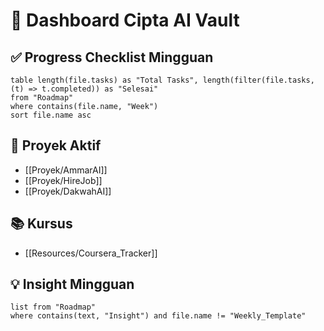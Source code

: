 # 🧭 Dashboard Cipta AI Vault

## ✅ Progress Checklist Mingguan


```dataview
table length(file.tasks) as "Total Tasks", length(filter(file.tasks, (t) => t.completed)) as "Selesai"
from "Roadmap"
where contains(file.name, "Week")
sort file.name asc
```


## 🔧 Proyek Aktif
- [[Proyek/AmmarAI]]
- [[Proyek/HireJob]]
- [[Proyek/DakwahAI]]

## 📚 Kursus
- [[Resources/Coursera_Tracker]]

## 💡 Insight Mingguan

```dataview
list from "Roadmap"
where contains(text, "Insight") and file.name != "Weekly_Template"
```
